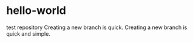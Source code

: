 # hello-world
test repository
Creating a new branch is quick.
Creating a new branch is quick and simple.
